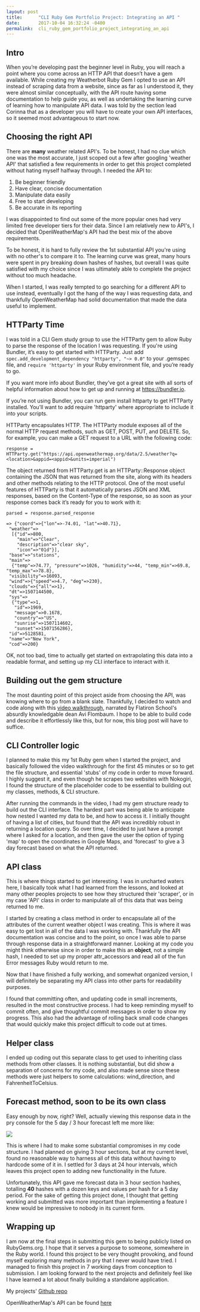 ```yaml
---
layout: post
title:      "CLI Ruby Gem Portfolio Project: Integrating an API "
date:       2017-10-04 16:32:24 -0400
permalink:  cli_ruby_gem_portfolio_project_integrating_an_api
---
```


## **Intro**

When you’re developing past the beginner level in Ruby, you will reach a point where you come across an HTTP API that doesn’t have a gem available. While creating my Weatherbot Ruby Gem I opted to use an API instead of scraping data from a website, since as far as I understood it, they were almost similar conceptually, with the API route having some documentation to help guide you, as well as undertaking the learning curve of learning how to manipulate API data. I was told by the section lead Corinna that as a developer you will have to create your own API interfaces, so it seemed most advantageous to start now.
## **Choosing the right API**
There are **many** weather related API's. To be honest, I had no clue which one was the most accurate, I just scoped out a few after googling 'weather API' that satisfied a few requirements in order to get this project completed without hating myself halfway through. I needed the API to:

1. Be beginner friendly
2. Have clear, concise documentation
3. Manipulate data easily
4. Free to start developing
5. Be accurate in its reporting

I was disappointed to find out some of the more popular ones had very limited free developer tiers for their data. Since I am relatively new to API's, I decided that OpenWeatherMap's API had the best mix of the above requirements. 

To be honest, it is hard to fully review the 1st substantial API you're using with no other's to compare it to. The learning curve was great, many hours were spent in pry breaking down hashes of hashes, but overall I was quite satisfied with my choice since I was ultimately able to complete the project without too much headache.

When I started, I was really tempted to go searching for a different API to use instead, eventually I got the hang of the way I was requesting data, and thankfully OpenWeatherMap had solid documentation that made the data useful to implement.

## **HTTParty Time**
I was told in a CLI Gem study group to use the HTTParty gem to allow Ruby to parse the response of the location I was requesting. If you're using Bundler, it’s easy to get started with HTTParty. Just add `spec.add_development_dependency "httparty", "~> 0.0"` to your .gemspec file, and `require 'httparty'` in your Ruby environment file, and you’re ready to go. 

If you want more info about Bundler, they’ve got a great site with all sorts of helpful information about how to get up and running at https://bundler.io.

If you’re not using Bundler, you can run gem install httparty to get HTTParty installed. You’ll want to add require 'httparty' where appropriate to include it into your scripts.

HTTParty encapsulates HTTP. The HTTParty module exposes all of the normal HTTP request methods, such as GET, POST, PUT, and DELETE. So, for example, you can make a GET request to a URL with the following code:

```
response = HTTParty.get("https://api.openweathermap.org/data/2.5/weather?q=<location>&appid=<appid>&units=imperial")
```

The object returned from HTTParty.get is an HTTParty::Response object containing the JSON that was returned from the site, along with its headers and other methods relating to the HTTP protocol. One of the most useful features of HTTParty is that it automatically parses JSON and XML responses, based on the Content-Type of the response, so as soon as your response comes back it’s ready for you to work with it:

```
parsed = response.parsed_response

=> {"coord"=>{"lon"=>-74.01, "lat"=>40.71},
 "weather"=>
  [{"id"=>800,
    "main"=>"Clear",
    "description"=>"clear sky",
    "icon"=>"01d"}],
 "base"=>"stations",
 "main"=>
  {"temp"=>74.77, "pressure"=>1026, "humidity"=>44, "temp_min"=>69.8, "temp_max"=>78.8},
 "visibility"=>16093,
 "wind"=>{"speed"=>4.7, "deg"=>230},
 "clouds"=>{"all"=>1},
 "dt"=>1507144500,
 "sys"=>
  {"type"=>1,
   "id"=>1969,
   "message"=>0.1678,
   "country"=>"US",
   "sunrise"=>1507114602,
   "sunset"=>1507156286},
 "id"=>5128581,
 "name"=>"New York",
 "cod"=>200}
```

OK, not too bad, time to actually get started on extrapolating this data into a readable format, and setting up my CLI interface to interact with it.

## **Building out the gem structure**
The most daunting point of this project aside from choosing the API, was knowing where to go from a blank slate. Thankfully, I decided to watch and code along with this [video walkthrough](https://www.youtube.com/watch?v=_lDExWIhYKI), narrated by Flatiron School's absurdly knowledgable dean Avi Flombaum. I hope to be able to build code and describe it effortlessly like this, but for now, this blog post will have to suffice.

## **CLI Controller logic**
I planned to make this my 1st Ruby gem when I started the project, and basically followed the video walkthrough for the first 45 minutes or so to get the file structure, and essential 'stubs' of my code in order to move forward. I highly suggest it, and even though he scrapes two websites with Nokogiri, I found the structure of the placeholder code to be essential to building out my classes, methods, & CLI structure.

After running the commands in the video, I had my gem structure ready to build out the CLI interface. The hardest part was being able to anticipate how nested I wanted my data to be, and how to access it. I initially thought of having a list of cities, but found that the API was incredibly robust in returning a location query. So over time, I decided to just have a prompt where I asked for a location, and then gave the user the option of typing 'map' to open the coordinates in Google Maps, and 'forecast' to give a 3 day forecast based on what the API returned.

## **API class**
This is where things started to get interesting. I was in uncharted waters here, I basically took what I had learned from the lessons, and looked at many other peoples projects to see how they structured their 'scraper', or in my case 'API' class in order to manipulate all of this data that was being returned to me.

I started by creating a class method in order to encapsulate all of the attributes of the current weather object I was creating. This is where it was easy to get lost in all of the data I was working with. Thankfully the API documentation was concise and to the point, so once I was able to parse through response data in a straightforward manner. Looking at my code you might think otherwise since in order to make this an **object**, not a simple hash, I needed to set up my proper attr_accessors and read all of the fun Error messages Ruby would return to me.

Now that I have finished a fully working, and somewhat organized version, I will definitely be separating my API class into other parts for readability purposes.

I found that committing often, and updating code in small increments, resulted in the most constructive process. I had to keep reminding myself to commit often, and give thoughtful commit messages in order to show my progress. This also had the advantage of rolling back small code changes that would quickly make this project difficult to code out at times.

## **Helper class**
I ended up coding out this separate class to get used to inheriting class methods from other classes. It is nothing substantial, but did show a separation of concerns for my code, and also made sense since these methods were just helpers to some calculations: wind_direction, and FahrenheitToCelsius.

## **Forecast method, soon to be its own class**
Easy enough by now, right? Well, actually viewing this response data in the pry console for the 5 day / 3 hour forecast left me more like: 

![](https://img.gifmagazine.net/gifmagazine/images/962539/original.gif?1477399942)

This is where I had to make some substantial compromises in my code structure. I had planned on giving 3 hour sections, but at my current level, found no reasonable way to harness all of this data without having to hardcode some of it in. I settled for 3 days at 24 hour intervals, which leaves this project open to adding new functionality in the future.

Unfortunately, this API gave me forecast data in 3 hour section hashes, totalling **40** hashes with a dozen keys and values per hash for a 5 day period. For the sake of getting this project done, I thought that getting working and submitted was more important than implementing a feature I knew would be impressive to nobody in its current form.

## **Wrapping up**
I am now at the final steps in submitting this gem to being publicly listed on RubyGems.org. I hope that it serves a purpose to someone, somewhere in the Ruby world. I found this project to be very thought provoking, and found myself exploring many methods in pry that I never would have tried. I managed to finish this project in 7 working days from conception to submission. I am looking forward to the next projects and definitely feel like I have learned a lot about finally building a standalone application.

My projects' [Github repo](https://github.com/TheInvalidNonce/weatherbot-cli-app)

OpenWeatherMap's API can be found [here](http://openweathermap.org/api)
